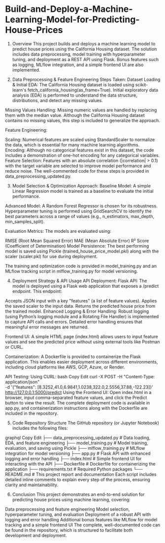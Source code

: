 # Build-and-Deploy-a-Machine-Learning-Model-for-Predicting-House-Prices
1. Overview
This project builds and deploys a machine learning model to predict house prices using the California Housing dataset. The solution includes data preprocessing, model training with hyperparameter tuning, and deployment as a REST API using Flask. Bonus features such as logging, MLflow integration, and a simple frontend UI are also implemented.

2. Data Preprocessing & Feature Engineering
Steps Taken:
Dataset Loading & Initial EDA:
The California Housing dataset is loaded using scikit-learn's fetch_california_housing(as_frame=True). Initial exploratory data analysis (EDA) is performed to understand the data structure, distributions, and detect any missing values.

Missing Values Handling:
Missing numeric values are handled by replacing them with the median value. Although the California Housing dataset contains no missing values, this step is included to generalize the approach.

Feature Engineering:

Scaling: Numerical features are scaled using StandardScaler to normalize the data, which is essential for many machine learning algorithms.
Encoding: Although no categorical features exist in this dataset, the code includes a demonstration of one-hot encoding for any categorical variables.
Feature Selection: Features with an absolute correlation (|correlation| > 0.1) with the target variable are selected to improve model performance and reduce noise.
The well-commented code for these steps is provided in data_preprocessing_updated.py.

3. Model Selection & Optimization
Approach:
Baseline Model:
A simple Linear Regression model is trained as a baseline to evaluate the initial performance.

Advanced Model:
A Random Forest Regressor is chosen for its robustness. Hyperparameter tuning is performed using GridSearchCV to identify the best parameters across a range of values (e.g., n_estimators, max_depth, min_samples_split).

Evaluation Metrics:
The models are evaluated using:

RMSE (Root Mean Squared Error)
MAE (Mean Absolute Error)
R² Score (Coefficient of Determination)
Model Persistence:
The best performing model is saved using Pickle (trained_house_price_model.pkl) along with the scaler (scaler.pkl) for use during deployment.

The training and optimization code is provided in model_training.py and an MLflow tracking script in mlflow_training.py for model versioning.

4. Deployment Strategy & API Usage
API Deployment:
Flask API:
The model is deployed using a Flask web application that exposes a /predict endpoint. This endpoint:

Accepts JSON input with a key "features" (a list of feature values).
Applies the saved scaler to the input data.
Returns the predicted house price from the trained model.
Enhanced Logging & Error Handling:
Robust logging (using Python’s logging module and a Rotating File Handler) is implemented to capture API calls and errors. Detailed error handling ensures that meaningful error messages are returned.

Frontend UI:
A simple HTML page (index.html) allows users to input feature values and see the predicted price without using external tools like Postman or CURL.

Containerization:
A Dockerfile is provided to containerize the Flask application. This enables easier deployment across different environments, including cloud platforms like AWS, GCP, Azure, or Render.

API Testing:
Using CURL:
bash
Copy
Edit
curl -X POST -H "Content-Type: application/json" \
-d '{"features": [8.3252,41.0,6.9841,1.0238,322.0,2.5556,37.88,-122.23]}' \
http://127.0.0.1:5000/predict
Using the Frontend UI:
Open index.html in a browser, input comma-separated feature values, and click the Predict button to view the result.
The complete deployment code is available in app.py, and containerization instructions along with the Dockerfile are included in the repository.

5. Code Repository Structure
The GitHub repository (or Jupyter Notebook) includes the following files:

graphql
Copy
Edit
├── data_preprocessing_updated.py     # Data loading, EDA, and feature engineering
├── model_training.py                  # Model training, evaluation, and saving using Pickle
├── mlflow_training.py                 # MLflow integration for model versioning
├── app.py                             # Flask API with enhanced logging and error handling
├── index.html                         # Simple frontend UI for interacting with the API
├── Dockerfile                         # Dockerfile for containerizing the application
├── requirements.txt                   # Required Python packages
└── README.md                          # This project report and documentation
Each script includes detailed inline comments to explain every step of the process, ensuring clarity and maintainability.

6. Conclusion
This project demonstrates an end-to-end solution for predicting house prices using machine learning, covering:

Data preprocessing and feature engineering
Model selection, hyperparameter tuning, and evaluation
Deployment of a robust API with logging and error handling
Additional bonus features like MLflow for model tracking and a simple frontend UI
The complete, well-documented code can be found in the repository, which is structured to facilitate both development and deployment.
